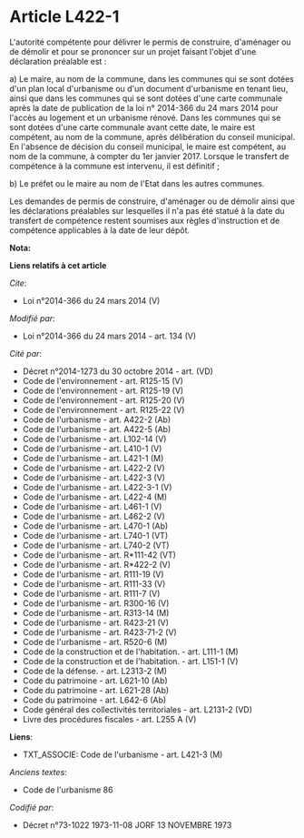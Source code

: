 # Article L422-1

L'autorité compétente pour délivrer le permis de construire, d'aménager ou de démolir et pour se prononcer sur un projet
faisant l'objet d'une déclaration préalable est : 

a) Le maire, au nom de la commune, dans les communes qui se sont dotées d'un plan local d'urbanisme ou d'un document
d'urbanisme en tenant lieu, ainsi que dans les communes qui se sont dotées d'une carte communale après la date de publication
de la loi n° 2014-366 du 24 mars 2014 pour l'accès au logement et un urbanisme rénové. Dans les communes qui se sont dotées
d'une carte communale avant cette date, le maire est compétent, au nom de la commune, après délibération du conseil
municipal. En l'absence de décision du conseil municipal, le maire est compétent, au nom de la commune, à compter du 1er
janvier 2017. Lorsque le transfert de compétence à la commune est intervenu, il est définitif ; 

b) Le préfet ou le maire au nom de l'Etat dans les autres communes. 

Les demandes de permis de construire, d'aménager ou de démolir ainsi que les déclarations préalables sur lesquelles il n'a
pas été statué à la date du transfert de compétence restent soumises aux règles d'instruction et de compétence applicables à
la date de leur dépôt.

**Nota:**



**Liens relatifs à cet article**

_Cite_:

  - Loi n°2014-366 du 24 mars 2014 (V)

_Modifié par_:

  - Loi n°2014-366 du 24 mars 2014 - art. 134 (V)

_Cité par_:

  - Décret n°2014-1273 du 30 octobre 2014 - art. (VD)
  - Code de l'environnement - art. R125-15 (V)
  - Code de l'environnement - art. R125-19 (V)
  - Code de l'environnement - art. R125-20 (V)
  - Code de l'environnement - art. R125-22 (V)
  - Code de l'urbanisme - art. A422-2 (Ab)
  - Code de l'urbanisme - art. A422-5 (Ab)
  - Code de l'urbanisme - art. L102-14 (V)
  - Code de l'urbanisme - art. L410-1 (V)
  - Code de l'urbanisme - art. L421-1 (M)
  - Code de l'urbanisme - art. L422-2 (V)
  - Code de l'urbanisme - art. L422-3 (V)
  - Code de l'urbanisme - art. L422-3-1 (V)
  - Code de l'urbanisme - art. L422-4 (M)
  - Code de l'urbanisme - art. L461-1 (V)
  - Code de l'urbanisme - art. L462-2 (V)
  - Code de l'urbanisme - art. L470-1 (Ab)
  - Code de l'urbanisme - art. L740-1 (VT)
  - Code de l'urbanisme - art. L740-2 (VT)
  - Code de l'urbanisme - art. R*111-42 (VT)
  - Code de l'urbanisme - art. R*422-2 (V)
  - Code de l'urbanisme - art. R111-19 (V)
  - Code de l'urbanisme - art. R111-33 (V)
  - Code de l'urbanisme - art. R111-7 (V)
  - Code de l'urbanisme - art. R300-16 (V)
  - Code de l'urbanisme - art. R313-14 (M)
  - Code de l'urbanisme - art. R423-21 (V)
  - Code de l'urbanisme - art. R423-71-2 (V)
  - Code de l'urbanisme - art. R520-6 (M)
  - Code de la construction et de l'habitation. - art. L111-1 (M)
  - Code de la construction et de l'habitation. - art. L151-1 (V)
  - Code de la défense. - art. L2313-2 (M)
  - Code du patrimoine - art. L621-10 (Ab)
  - Code du patrimoine - art. L621-28 (Ab)
  - Code du patrimoine - art. L642-6 (Ab)
  - Code général des collectivités territoriales - art. L2131-2 (VD)
  - Livre des procédures fiscales - art. L255 A (V)

**Liens**:

  - TXT_ASSOCIE: Code de l'urbanisme - art. L421-3 (M)

_Anciens textes_:

  - Code de l'urbanisme 86

_Codifié par_:

  - Décret n°73-1022 1973-11-08 JORF 13 NOVEMBRE 1973
